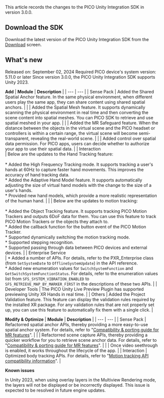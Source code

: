 This article records the changes to the PICO Unity Integration SDK in version 3.0.0.
## Download the SDK
Download the latest version of the PICO Unity Integration SDK from the [Download](https://developer-global.pico-interactive.com/resources/#sdk) screen.
## What's new
Released on: September 02, 2024
Required PICO device's system version: 5.11.0 or later
Since version 3.0.0, the PICO Unity Integration SDK supports Unity 2023.

**Add**
| **Module** | **Description** |
| --- | --- |
| Sense Pack | Added the Shared Spatial Anchor feature. In the same physical environment, when different users play the same app, they can share content using shared spatial anchors. |
|  | Added the Spatial Mesh feature. It supports dynamically scanning the physical environment in real time and then converting the scene content into spatial meshes. You can PICO SDK to retrieve and use spatial meshed in your app. |
|  | Added the MR Safeguard feature. When the distance between the objects in the virtual scene and the PICO headset or controllers is within a certain range, the virtual scene will become semi-transparent, revealing the real-world scene. |
|  | Added control over spatial data permission. For PICO apps, users can decide whether to authorize your app to use their spatial data. |
| Interaction <br>  | Below are the updates to the Hand Tracking feature: <br>  <br> * Added the High Frequency Tracking mode. It supports tracking a user's hands at 60Hz to capture faster hand movements. This improves the accuracy of hand tracking data. <br> * Added the Adaptive Hand Model feature. It supports automatically adjusting the size of virtual hand models with the change to the size of a user's hands. <br> * Provided new hand models, which provide a more realistic representation of the human hand. |
|  | Below are the updates to motion tracking: <br>  <br> * Added the Object Tracking feature. It supports tracking PICO Motion Trackers and outputs 6DoF data for them. You can use this feature to track PICO Motion Trackers or the objects they attach to.  <br> * Added the callback function for the button event of the PICO Motion Tracker. <br> * Supported dynamically switching the motion tracking mode. <br> * Supported stepping recognition. <br> * Supported passing through data between PICO devices and external devices. |
| Enterprise Service <br>  | * Added a number of APIs. For details, refer to the PXR_Enterprise class (from `SetSystemDate` to `OfflineSystemUpdate`) in the API reference. <br> * Added new enumeration values for `SwitchSystemFunction` and `GetSwitchSystemFunctionStatus`. For details, refer to the enumeration values list from `SFS_SYSTEM_VIBRATION_ENABLED` to `SFS_RETRIEVE_MAP_BY_MARKER_FIRST` in the descriptions of these two APIs.  |
| Developer Tools | The PICO Unity Live Preview Plugin has supported previewing Unity XR Hands in real time. |
| Others | Added the Project Validation feature. This feature can display the validation rules required by the installed XR package. For any validation rules that are not properly set up, you can use this feature to automatically fix them with a single click. |

**Modify & Optimize**
| **Module** | **Description** |
| --- | --- |
| Sense Pack | Refactorred spatial anchor APIs, thereby providing a more easy-to-use spatial anchor system. For details, refer to "[Compatibility & porting guide for MR features](/document/unity/compatibility-and-porting-guide-for-mr-features/)". |
|  | Refactorred scene capture APIs, thereby providing a quicker workflow for you to retrieve scene anchor data. For details, refer to "[Compatibility & porting guide for MR features](/document/unity/compatibility-and-porting-guide-for-mr-features/)". |
|  | Once video seethrough is enabled, it works throughout the lifecycle of the app. |
| Interaction | Optimized body tracking APIs. For details, refer to "[Motion tracking API compatibility information](/document/unity/motion-tracker-api-compatibility/)". |

**Known issues**

In Unity 2023, when using overlay layers in the Multiview Rendering mode, the layers will not be displayed or be incorrectly displayed. This issue is expected to be resolved in future engine updates.
